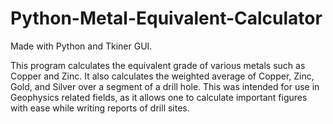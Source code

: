 # Python-Metal-Equivalent-Calculator

Made with Python and Tkiner GUI.

This program calculates the equivalent grade of various metals such as Copper and Zinc. It also calculates the weighted average of Copper, Zinc, Gold, and Silver over a segment of a drill hole. This was intended for use in Geophysics related fields, as it allows one to calculate important figures with ease while writing reports of drill sites. 
